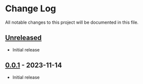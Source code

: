 # Change Log

All notable changes to this project will be documented in this file.

## [Unreleased]

- Initial release

## [0.0.1] - 2023-11-14

- Initial release

[unreleased]: http://localhost
[0.0.1]: http://localhost